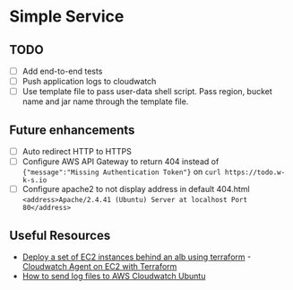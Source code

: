 # Simple Service

## TODO

- [ ] Add end-to-end tests
- [ ] Push application logs to cloudwatch
- [ ] Use template file to pass user-data shell script. Pass region, bucket name and jar name through the template file.

## Future enhancements

- [ ] Auto redirect HTTP to HTTPS
- [ ] Configure AWS API Gateway to return 404 instead of `{"message":"Missing Authentication Token"}` on `curl https://todo.w-k-s.io`
- [ ] Configure apache2 to not display address in default 404.html `<address>Apache/2.4.41 (Ubuntu) Server at localhost Port 80</address>`  

## Useful Resources

- [Deploy a set of EC2 instances behind an alb using terraform](https://aws.plainenglish.io/deploy-a-set-of-ec2-instances-behind-an-alb-using-terraform-403fe584f09e)
-[Cloudwatch Agent on EC2 with Terraform](https://jazz-twk.medium.com/cloudwatch-agent-on-ec2-with-terraform-8cf58e8736de)
- [How to send log files to AWS Cloudwatch Ubuntu](https://www.rapidspike.com/blog/how-to-send-log-files-to-aws-cloudwatch-ubuntu/)